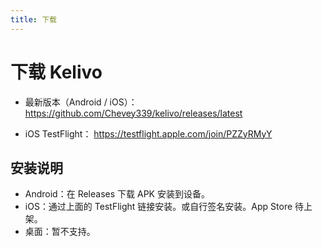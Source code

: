 ```yaml
---
title: 下载
---
```


# 下载 Kelivo

- 最新版本（Android / iOS）：
  https://github.com/Chevey339/kelivo/releases/latest

- iOS TestFlight：
  https://testflight.apple.com/join/PZZyRMyY

## 安装说明

- Android：在 Releases 下载 APK 安装到设备。
- iOS：通过上面的 TestFlight 链接安装。或自行签名安装。App Store 待上架。
- 桌面：暂不支持。
